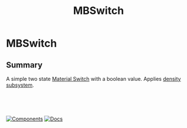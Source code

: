 ﻿---
uid: C.MBSwitch
title: MBSwitch
---
# MBSwitch

## Summary

A simple two state [Material Switch](https://github.com/material-components/material-components-web/tree/v7.0.0/packages/mdc-switch#selection-controls-switches) with a boolean value. Applies [density subsystem](xref:A.Density).

&nbsp;

&nbsp;

[![Components](https://img.shields.io/static/v1?label=Components&message=Core&color=blue)](xref:A.CoreComponents)
[![Docs](https://img.shields.io/static/v1?label=API%20Documentation&message=MBSwitch&color=brightgreen)](xref:Material.Blazor.MBSwitch)
